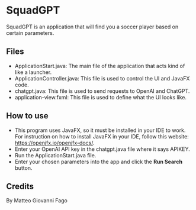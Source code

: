 # SquadGPT
SquadGPT is an application that will find you a soccer player based on certain parameters.

## Files
+ ApplicationStart.java: The main file of the application that acts kind of like a launcher.
+ ApplicationController.java: This file is used to control the UI and JavaFX code.
+ chatgpt.java: This file is used to send requests to OpenAI and ChatGPT.
+ application-view.fxml: This file is used to define what the UI looks like.

## How to use
+ This program uses JavaFX, so it must be installed in your IDE to work. For instruction on how to install JavaFX in your IDE, follow this website: https://openjfx.io/openjfx-docs/.
+ Enter your OpenAI API key in the chatgpt.java file where it says APIKEY.
+ Run the ApplicationStart.java file.
+ Enter your chosen parameters into the app and click the **Run Search** button.

## Credits
By Matteo Giovanni Fago
